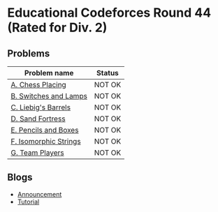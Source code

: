 # Educational Codeforces Round 44 (Rated for Div. 2)

## Problems

|Problem name|Status|
|------------|---------|
| [A. Chess Placing](problems/A._Chess_Placing.md)|NOT OK|
| [B. Switches and Lamps](problems/B._Switches_and_Lamps.md)|NOT OK|
| [C. Liebig's Barrels](problems/C._Liebig's_Barrels.md)|NOT OK|
| [D. Sand Fortress](problems/D._Sand_Fortress.md)|NOT OK|
| [E. Pencils and Boxes](problems/E._Pencils_and_Boxes.md)|NOT OK|
| [F. Isomorphic Strings](problems/F._Isomorphic_Strings.md)|NOT OK|
| [G. Team Players](problems/G._Team_Players.md)|NOT OK|
## Blogs

- [Announcement](blogs/Announcement.md)
- [Tutorial](blogs/Tutorial.md)
